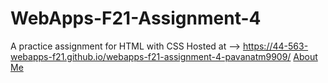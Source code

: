 # WebApps-F21-Assignment-4
A practice assignment for HTML with CSS
Hosted at -->    https://44-563-webapps-f21.github.io/webapps-f21-assignment-4-pavanatm9909/
[About Me](play.html)

